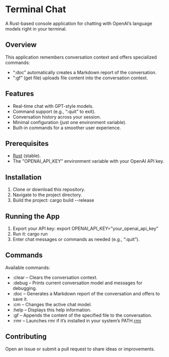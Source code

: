 # Terminal Chat

A Rust-based console application for chatting with OpenAI’s language models right in your terminal.

## Overview

This application remembers conversation context and offers specialized commands:
- “:doc” automatically creates a Markdown report of the conversation.
- “:gf” (get file) uploads file content into the conversation context.

## Features

- Real-time chat with GPT-style models.
- Command support (e.g., “:quit” to exit).
- Conversation history across your session.
- Minimal configuration (just one environment variable).
- Built-in commands for a smoother user experience.

## Prerequisites

- [Rust](https://www.rust-lang.org/) (stable).
- The "OPENAI_API_KEY" environment variable with your OpenAI API key.

## Installation

1. Clone or download this repository.
2. Navigate to the project directory.
3. Build the project:
   cargo build --release

## Running the App

1. Export your API key:
   export OPENAI_API_KEY="your_openai_api_key"
2. Run it:
   cargo run
3. Enter chat messages or commands as needed (e.g., “:quit”).

## Commands

Available commands:

- :clear – Clears the conversation context.
- :debug – Prints current conversation model and messages for debugging.
- :doc – Generates a Markdown report of the conversation and offers to save it.
- :cm – Changes the active chat model.
- :help – Displays this help information.
- :gf <path> – Appends the content of the specified file to the conversation.
- :rmr – Launches rmr if it’s installed in your system’s PATH.[rmr](https://github.com/ShaneMarusczak/rm-repl)

## Contributing

Open an issue or submit a pull request to share ideas or improvements.
